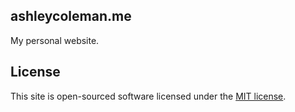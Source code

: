 ## ashleycoleman.me

My personal website.

## License

This site is open-sourced software licensed under the [MIT license](http://opensource.org/licenses/MIT).
